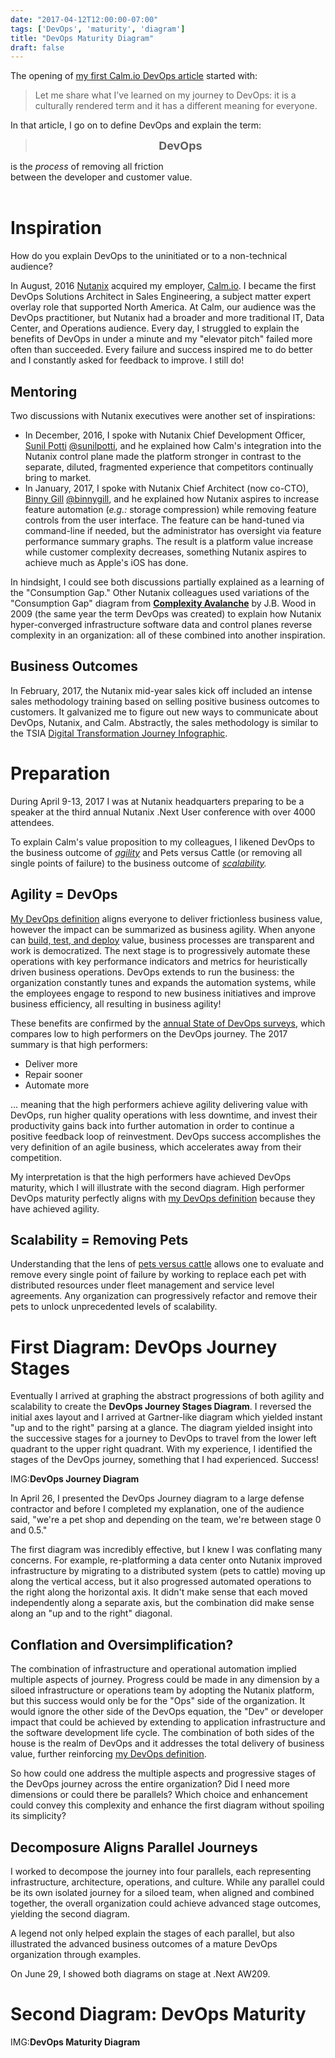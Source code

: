 ```yaml
---
date: "2017-04-12T12:00:00-07:00"
tags: ['DevOps', 'maturity', 'diagram']
title: "DevOps Maturity Diagram"
draft: false
---
```

The opening of
 [my first Calm.io DevOps article](/post/calm.io-recap/calm.io-i-dream-of-devops-but-what-is-devops/)
 started with:

>Let me share what I’ve learned on my journey to DevOps: it is a culturally
 rendered term and it has a different meaning for everyone.

In that article, I go on to define DevOps and explain the term:

> <div style="text-align: center; font-weight: bold; font-size: large;">DevOps
 is the <em>process</em> of removing all friction
 <br />between the developer and customer value.<br /><br /></div>

<!--more-->

# Inspiration #

How do you explain DevOps to the uninitiated or to a non-technical audience?

In August, 2016 [Nutanix](https://www.nutanix.com/products/calm/)
 acquired my employer, [Calm.io](/tags/calm.io). I became the first
 DevOps Solutions Architect in Sales Engineering, a subject matter expert
 overlay role that supported North America.
 At Calm, our audience was the DevOps practitioner, but Nutanix had a broader
 and more traditional IT, Data Center, and Operations audience.
 Every day, I struggled to
 explain the benefits of DevOps in under a minute and my "elevator pitch"
 failed more often than succeeded. Every failure and success inspired me
 to do better and I constantly asked for feedback to improve. I still do!

## Mentoring ##

Two discussions with Nutanix executives were another set of inspirations:

* In December, 2016, I spoke with Nutanix Chief Development Officer,
 [Sunil Potti](https://www.linkedin.com/in/sunilpotti/)
 [@sunilpotti](https://twitter.com/sunilpotti),
 and he explained how Calm's integration into the Nutanix control plane made
 the platform stronger in contrast to the separate, diluted, fragmented
 experience that competitors continually bring to market.
* In January, 2017, I spoke with Nutanix Chief Architect (now co-CTO),
 [Binny Gill](https://www.linkedin.com/in/binny-gill-015977/)
 [@binnygill](https://twitter.com/binnygill),
 and he explained how Nutanix aspires to increase feature automation
 (*e.g.:* storage compression) while removing feature controls from the
 user interface. The feature can be hand-tuned via command-line if needed,
 but the administrator has oversight via feature performance summary graphs.
 The result is a platform value increase while customer complexity decreases,
 something Nutanix aspires to achieve much as Apple's iOS has done.

In hindsight, I could see both discussions partially explained as a learning
 of the "Consumption Gap." Other Nutanix colleagues used variations of the
 "Consumption Gap" diagram from
 __[Complexity Avalanche](http://blog.tsia.com/blog/your-strategy-for-escaping-the-complexity-avalanche)__
 by J.B. Wood in 2009 (the same year the term DevOps was created) to explain how
 Nutanix hyper-converged infrastructure software data and control planes reverse
 complexity in an organization: all of these combined into another inspiration.

## Business Outcomes ##

In February, 2017, the Nutanix mid-year sales kick off included an intense
 sales methodology training based on selling positive business outcomes to
 customers. It galvanized me to figure out new ways to communicate about DevOps,
 Nutanix, and Calm. Abstractly, the sales methodology is similar to the TSIA
 [Digital Transformation Journey Infographic](http://blog.tsia.com/blog/navigating-the-world-of-digital-transformation-offers-infographic).

# Preparation #

During April 9-13, 2017 I was at Nutanix headquarters preparing to be a speaker at the
 third annual Nutanix .Next User conference with over 4000 attendees. 

To explain Calm's value proposition to my colleagues,
 I likened DevOps to the business outcome of *[agility](#agility-devops)*
 and Pets versus Cattle (or removing all single points of failure)
 to the business outcome of *[scalability](#scalability-removing-pets).*

## Agility = DevOps ##

[My DevOps definition](/post/calm.io-recap/calm.io-i-dream-of-devops-but-what-is-devops/)
 aligns everyone to deliver frictionless business value, however the
 impact can be summarized as business agility. When anyone can
 [build, test, and deploy](devops-btd-pattern.md) value, business processes
 are transparent and work is democratized.
 The next stage is to progressively automate these operations with key
 performance indicators and metrics for heuristically driven business operations.
 DevOps extends to run the business:
 the organization constantly tunes and expands the automation systems,
 while the employees engage to respond to new business initiatives and
 improve business efficiency, all resulting in business agility!

These benefits are confirmed by the
 [annual State of DevOps surveys](https://devops-research.com/research.html),
 which compares low to high performers on the DevOps journey. The 2017 summary
 is that high performers:

* Deliver more
* Repair sooner
* Automate more

 ... meaning that the high performers achieve agility delivering value with
 DevOps, run higher quality operations with less downtime,
 and invest their productivity gains back into further automation
 in order to continue a positive feedback loop of reinvestment.
 DevOps success accomplishes the very definition of an agile business,
 which accelerates away from their competition.

My interpretation is that the high performers have achieved DevOps maturity,
 which I will illustrate with the second diagram. High performer DevOps
 maturity perfectly aligns with
 [my DevOps definition](/post/calm.io-recap/calm.io-i-dream-of-devops-but-what-is-devops/)
 because they have achieved agility.

## Scalability = Removing Pets ##

Understanding that the lens of
 [pets versus cattle](http://cloudscaling.com/blog/cloud-computing/the-history-of-pets-vs-cattle/)
 allows one to evaluate and remove every single point of failure by working to
 replace each pet with distributed resources under fleet management
 and service level agreements. Any organization can progressively refactor
 and remove their pets to unlock unprecedented levels of scalability.

# First Diagram: DevOps Journey Stages #

Eventually I arrived at graphing the abstract progressions of both agility and
 scalability to create the __DevOps Journey Stages Diagram__. I reversed the initial
 axes layout and I arrived at Gartner-like diagram which yielded instant
 "up and to the right" parsing at a glance. The diagram yielded insight into
 the successive stages for a journey to DevOps to travel from the lower left
 quadrant to the upper right quadrant. With my experience, I identified the
 stages of the DevOps journey, something that I had experienced. Success!

IMG:__DevOps Journey Diagram__

In April 26, I presented the DevOps Journey diagram to a large defense
 contractor and before I completed my explanation, one of the audience
 said, "we're a pet shop and depending on the team, we're between stage
 0 and 0.5."

The first diagram was incredibly effective, but I knew I was conflating many
 concerns. For example, re-platforming a data center onto Nutanix improved
 infrastructure by migrating to a distributed system (pets to cattle)
 moving up along the vertical access, but it also progressed automated
 operations to the right along the horizontal axis. It didn't make sense
 that each moved independently along a separate axis, but the combination
 did make sense along an "up and to the right" diagonal.

## Conflation and Oversimplification? ##

The combination of infrastructure and operational automation implied multiple
 aspects of journey. Progress could be made in any dimension by a siloed
 infrastructure or operations team by adopting the Nutanix platform, but this
 success would only be for the "Ops" side of the organization. It would
 ignore the other side of the DevOps equation, the "Dev" or developer impact
 that could be achieved by extending to application infrastructure and the
 software development life cycle. The combination of both sides of the house
 is the realm of DevOps and it addresses the total delivery of business value,
 further reinforcing
 [my DevOps definition](/post/calm.io-recap/calm.io-i-dream-of-devops-but-what-is-devops/).

So how could one address the multiple aspects and progressive stages of the
 DevOps journey across the entire organization? Did I need more dimensions
 or could there be parallels? Which choice and enhancement could convey this
 complexity and enhance the first diagram without spoiling its simplicity?

## Decomposure Aligns Parallel Journeys ##

I worked to decompose the journey into four parallels, each
 representing infrastructure, architecture, operations, and culture.
 While any parallel could be its own isolated journey for a siloed team,
 when aligned and combined together, the overall organization could achieve
 advanced stage outcomes, yielding the second diagram.

A legend not only helped explain the stages of each parallel, but also
 illustrated the advanced business outcomes of a mature DevOps organization
 through examples.

On June 29, I showed both diagrams on stage at .Next AW209.

# Second Diagram: DevOps Maturity #

IMG:__DevOps Maturity Diagram__
